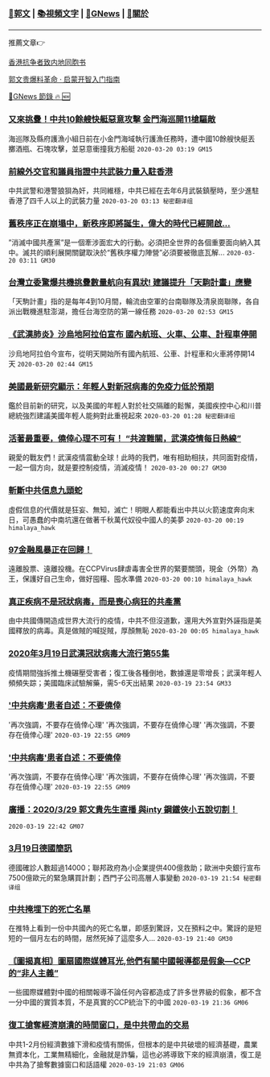 ###  [:eagle:郭文](https://github.com/ourhimalayas/txt) | [:books:視頻文字](https://github.com/ourhimalayas/txt/blob/master/content/README.md) | [:newspaper:GNews](https://github.com/ourhimalayas/txt/blob/master/content/gnews/README.md) | [:pray:關於](https://github.com/ourhimalayas/home/tree/master/about)
---

推薦文章:point_right:

[香港抗争者致内地同胞书](https://github.com/ourhimalayas/news/blob/master/2019/08/a_letter_from_the_hong_kong_people.md)

[郭文贵爆料革命 · 启蒙开智入门指南](https://github.com/ourhimalayas/txt/issues/1)

[:newspaper:GNews 節錄 :fire: :new:](https://github.com/ourhimalayas/txt/blob/master/content/gnews/README.md) 



### [又來挑釁！中共10餘艘快艇惡意攻擊 金門海巡開11槍驅敵](/content/gnews/1/README.md)

海巡隊及縣府護漁小組日前在小金門海域執行護漁任務時，遭中國10餘艘快艇丟擲酒瓶、石塊攻擊，並惡意衝撞我方船艇  `2020-03-20 03:19 GM15`

### [前線外交官和議員指證中共武裝力量入駐香港](/content/gnews/2/README.md)

中共武警和港警狼狽為奸，共同維穩，中共已經在去年6月武裝鎮壓時，至少進駐香港了四千人以上的武裝力量  `2020-03-20 03:13 秘密翻译组`

### [舊秩序正在崩塌中，新秩序即將誕生，偉大的時代已經開啟&#8230;](/content/gnews/3/README.md)

”消滅中國共產黨”是一個牽涉面宏大的行動。必須把全世界的各個重要面向納入其中。滅共的順利展開關鍵取決於“舊秩序權力陣營”必須要被徹底瓦解...  `2020-03-20 03:11 GM30`

### [台灣立委驚爆共機挑釁數量航向有異狀! 建議提升「天駒計畫」應變](/content/gnews/4/README.md)

「天駒計畫」指的是每年4到10月間，輪流由空軍的台南聯隊及清泉崗聯隊，各自派出戰機進駐澎湖，擔任台海空防的第一線任務  `2020-03-20 02:53 GM15`

### [《武漢肺炎》沙烏地阿拉伯宣布 國內航班、火車、公車、計程車停開](/content/gnews/5/README.md)

沙烏地阿拉伯今宣布，從明天開始所有國內航班、公車、計程車和火車將停開14天  `2020-03-20 02:44 GM15`

### [美國最新研究顯示：年輕人對新冠病毒的免疫力低於預期](/content/gnews/6/README.md)

鑑於目前新的研究，以及美國的年輕人對於社交隔離的鬆懈，美國疾控中心和川普總統強烈建議美國年輕人能夠對此重視起來  `2020-03-20 01:28 秘密翻译组`

### [活著最重要，僥倖心理不可有！ “共渡難關，武漢疫情每日熱線”](/content/gnews/7/README.md)

親愛的戰友們！武漢疫情震動全球！此時的我們，唯有相助相扶，共同面對疫情，一起一個方向，就是要控制疫情，消滅疫情！  `2020-03-20 00:27 GM30`

### [斬斷中共信息九頭蛇](/content/gnews/8/README.md)

虛假信息的代價就是狂妄、無知，滅亡！明眼人都能看出中共以火箭速度奔向末日，可愚蠢的中南坑還在做著千秋萬代奴役中國人的美夢  `2020-03-20 00:19 himalaya_hawk`

### [97金融風暴正在回歸！](/content/gnews/9/README.md)

遠離股票、遠離投機。在CCPVirus肆虐毒害全世界的緊要關頭，現金（外幣）為王，保護好自己生命，做好囤糧、囤水準備  `2020-03-20 00:10 himalaya_hawk`

### [真正疾病不是冠狀病毒，而是喪心病狂的共產黨](/content/gnews/10/README.md)

由中共國傳開造成世界大流行的疫情，中共不但沒道歉，還用大外宣對外誣指是美國釋放的病毒。真是做賊的喊捉賊，厚顏無恥  `2020-03-20 00:05 himalaya_hawk`

### [2020年3月19日武漢冠狀病毒大流行第55集](/content/gnews/11/README.md)

疫情期間強拆推土機碾壓受害者；復工後各種倒地，數據還是零增長；武漢年輕人頻頻失踪；美國臨床試驗解藥，需5-6天出結果  `2020-03-19 23:54 GM33`

### [&#039;中共病毒&#039;患者自述：不要僥倖](/content/gnews/12/README.md)

&#039;再次強調，不要存在僥倖心理&#039; &#039;再次強調，不要存在僥倖心理&#039; &#039;再次強調，不要存在僥倖心理&#039;  `2020-03-19 22:55 GM09`

### [&#039;中共病毒&#039;患者自述：不要僥倖](/content/gnews/13/README.md)

&#039;再次強調，不要存在僥倖心理&#039; &#039;再次強調，不要存在僥倖心理&#039; &#039;再次強調，不要存在僥倖心理&#039;  `2020-03-19 22:55 GM09`

### [廣播：2020/3/29 郭文貴先生直播 與inty 鋼鐵俠小五說切割！](/content/gnews/14/README.md)

 `2020-03-19 22:42 GM07`

### [3月19日德國簡訊](/content/gnews/15/README.md)

德國確診人數超過14000；聯邦政府為小企業提供400億救助；歐洲中央銀行宣布7500億歐元的緊急購買計劃；西門子公司高層人事變動  `2020-03-19 21:54 秘密翻译组`

### [中共掩埋下的死亡名單](/content/gnews/16/README.md)

在推特上看到一份中共國內的死亡名單，即感到驚訝，又在預料之中。驚訝的是短短的一個月左右的時間，居然死掉了這麼多人...  `2020-03-19 21:40 GM30`

### [〘圖揭真相〙圖扇國際媒體耳光,他們有關中國報導都是假象—CCP的“非人主義”](/content/gnews/17/README.md)

一些國際媒體對中國的相關報導不論任何內容都造成了許多世界級的假象，都不含一分中國的實質本質，不是真實的CCP統治下的中國  `2020-03-19 21:36 GM06`

### [復工搶奪經濟崩潰的時間窗口，是中共帶血的交易](/content/gnews/18/README.md)

中共1-2月份經濟數據下滑和疫情有關係，但根本的是中共破壞的經濟基礎，農業無資本化，工業無精細化，金融就是詐騙，這也必將導致下來的經濟崩潰，復工是中共為了搶奪數據窗口和話語權  `2020-03-19 21:03 GM06`

